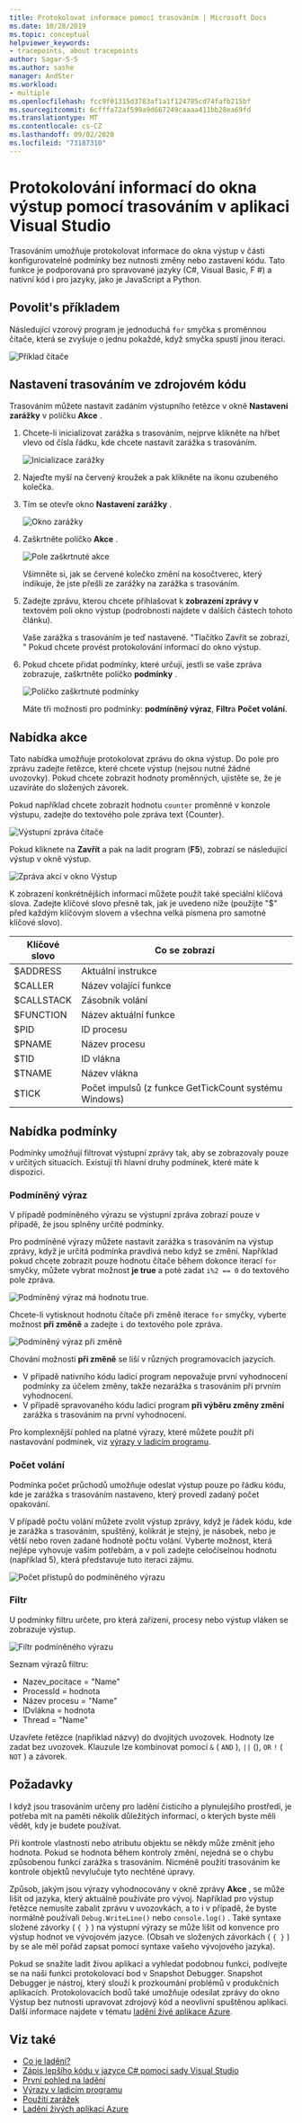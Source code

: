 ```yaml
---
title: Protokolovat informace pomocí trasováním | Microsoft Docs
ms.date: 10/28/2019
ms.topic: conceptual
helpviewer_keywords:
- tracepoints, about tracepoints
author: Sagar-S-S
ms.author: sashe
manager: AndSter
ms.workload:
- multiple
ms.openlocfilehash: fcc9f01315d3783af1a1f124785cd74fafb215bf
ms.sourcegitcommit: 6cfffa72af599a9d667249caaaa411bb28ea69fd
ms.translationtype: MT
ms.contentlocale: cs-CZ
ms.lasthandoff: 09/02/2020
ms.locfileid: "73187310"
---
```

# <a name="log-info-to-the-output-window-using-tracepoints-in-visual-studio"></a>Protokolování informací do okna výstup pomocí trasováním v aplikaci Visual Studio

Trasováním umožňuje protokolovat informace do okna výstup v části konfigurovatelné podmínky bez nutnosti změny nebo zastavení kódu. Tato funkce je podporovaná pro spravované jazyky (C#, Visual Basic, F #) a nativní kód i pro jazyky, jako je JavaScript a Python.

## <a name="let39s-take-an-example"></a>Povolit&#39;s příkladem

Následující vzorový program je jednoduchá `for` smyčka s proměnnou čítače, která se zvyšuje o jednu pokaždé, když smyčka spustí jinou iteraci.

![Příklad čítače](../debugger/media/counterexample.png "Příklad čítače")

## <a name="set-tracepoints-in-source-code"></a>Nastavení trasováním ve zdrojovém kódu

Trasováním můžete nastavit zadáním výstupního řetězce v okně **Nastavení zarážky** v políčku **Akce** .

1. Chcete-li inicializovat zarážka s trasováním, nejprve klikněte na hřbet vlevo od čísla řádku, kde chcete nastavit zarážka s trasováním.

   ![Inicializace zarážky](../debugger/media/breakpointinitialization.png "Inicializace zarážky")

2. Najeďte myší na červený kroužek a pak klikněte na ikonu ozubeného kolečka.
3. Tím se otevře okno **Nastavení zarážky** .

   ![Okno zarážky](../debugger/media/breakpointwindow.png "Okno zarážky")

4. Zaškrtněte políčko **Akce** .

   ![Pole zaškrtnuté akce](../debugger/media/checkedactionsbox.png "Pole zaškrtnuté akce")

   Všimněte si, jak se červené kolečko změní na kosočtverec, který indikuje, že jste přešli ze zarážky na zarážka s trasováním.

5. Zadejte zprávu, kterou chcete přihlašovat k **zobrazení zprávy v** textovém poli okno výstup (podrobnosti najdete v dalších částech tohoto článku).

   Vaše zarážka s trasováním je teď nastavené. &quot;Tlačítko Zavřít se zobrazí, &quot; Pokud chcete provést protokolování informací do okno výstup.

6. Pokud chcete přidat podmínky, které určují, jestli se vaše zpráva zobrazuje, zaškrtněte políčko **podmínky** .

   ![Políčko zaškrtnuté podmínky](../debugger/media/checkedconditionsbox.png "Políčko zaškrtnuté podmínky")

   Máte tři možnosti pro podmínky: **podmíněný výraz**, **Filtr**a **Počet volání**.

## <a name="actions-menu"></a>Nabídka akce

Tato nabídka umožňuje protokolovat zprávu do okna výstup. Do pole pro zprávu zadejte řetězce, které chcete výstup (nejsou nutné žádné uvozovky). Pokud chcete zobrazit hodnoty proměnných, ujistěte se, že je uzavíráte do složených závorek.

Pokud například chcete zobrazit hodnotu `counter` proměnné v konzole výstupu, zadejte do textového pole zpráva text {Counter}.

![Výstupní zpráva čítače](../debugger/media/counteroutputmessage.png "Výstupní zpráva čítače")

Pokud kliknete na **Zavřít** a pak na ladit program (**F5**), zobrazí se následující výstup v okně výstup.

![Zpráva akcí v okno Výstup](../debugger/media/actionsmessageinoutputwindow.png "Zpráva akcí v okno Výstup")

K zobrazení konkrétnějších informací můžete použít také speciální klíčová slova. Zadejte klíčové slovo přesně tak, jak je uvedeno níže (použijte "$" před každým klíčovým slovem a všechna velká písmena pro samotné klíčové slovo).

| Klíčové slovo | Co se zobrazí |
| --- | --- |
| $ADDRESS | Aktuální instrukce |
| $CALLER | Název volající funkce |
| $CALLSTACK | Zásobník volání |
| $FUNCTION | Název aktuální funkce |
| $PID | ID procesu |
| $PNAME | Název procesu |
| $TID | ID vlákna |
| $TNAME   | Název vlákna |
| $TICK | Počet impulsů (z funkce GetTickCount systému Windows) |

## <a name="conditions-menu"></a>Nabídka podmínky

Podmínky umožňují filtrovat výstupní zprávy tak, aby se zobrazovaly pouze v určitých situacích. Existují tři hlavní druhy podmínek, které máte k dispozici.

### <a name="conditional-expression"></a>Podmíněný výraz
V případě podmíněného výrazu se výstupní zpráva zobrazí pouze v případě, že jsou splněny určité podmínky.

Pro podmíněné výrazy můžete nastavit zarážka s trasováním na výstup zprávy, když je určitá podmínka pravdivá nebo když se změní. Například pokud chcete zobrazit pouze hodnotu čítače během dokonce iterací `for` smyčky, můžete vybrat možnost **je true** a poté zadat `i%2 == 0` do textového pole zpráva.

![Podmíněný výraz má hodnotu true.](../debugger/media/conditionalexpressionistrue.png "Podmíněný výraz má hodnotu true.")

Chcete-li vytisknout hodnotu čítače při změně iterace `for` smyčky, vyberte možnost **při změně** a zadejte `i` do textového pole zpráva.

![Podmíněný výraz při změně](../debugger/media/conditionalexpressionwhenchanged.png "Podmíněný výraz při změně")

Chování možnosti  **při změně**  se liší v různých programovacích jazycích.

- V případě nativního kódu ladicí program nepovažuje první vyhodnocení podmínky za účelem změny, takže nezarážka s trasováním při prvním vyhodnocení.
- V případě spravovaného kódu ladicí program **při výběru změny změní**  zarážka s trasováním na první vyhodnocení.

Pro komplexnější pohled na platné výrazy, které můžete použít při nastavování podmínek, viz [výrazy v ladicím programu](expressions-in-the-debugger.md).

### <a name="hit-count"></a>Počet volání
Podmínka počet průchodů umožňuje odeslat výstup pouze po řádku kódu, kde je zarážka s trasováním nastaveno, který provedl zadaný počet opakování.

V případě počtu volání můžete zvolit výstup zprávy, když je řádek kódu, kde je zarážka s trasováním, spuštěný, kolikrát je stejný, je násobek, nebo je větší nebo roven zadané hodnotě počtu volání. Vyberte možnost, která nejlépe vyhovuje vašim potřebám, a v poli zadejte celočíselnou hodnotu (například 5), která představuje tuto iteraci zájmu.

![Počet přístupů do podmíněného výrazu](../debugger/media/conditionalexpressionhitcount.png "Počet přístupů do podmíněného výrazu")

### <a name="filter"></a>Filtr
U podmínky filtru určete, pro která zařízení, procesy nebo výstup vláken se zobrazuje výstup.

![Filtr podmíněného výrazu](../debugger/media/conditionalexpressionfilter.png "Filtr podmíněného výrazu")

Seznam výrazů filtru:

- Nazev_pocitace = "Name"
- ProcessId = hodnota
- Název procesu = "Name"
- IDvlákna = hodnota
- Thread = "Name"

Uzavřete řetězce (například názvy) do dvojitých uvozovek. Hodnoty lze zadat bez uvozovek. Klauzule lze kombinovat pomocí `&` ( `AND` ), `||` (), `OR` `!` ( `NOT` ) a závorek.

## <a name="considerations"></a>Požadavky

I když jsou trasováním určeny pro ladění čisticího a plynulejšího prostředí, je potřeba mít na paměti několik důležitých informací, o kterých byste měli vědět, kdy je budete používat.

Při kontrole vlastnosti nebo atributu objektu se někdy může změnit jeho hodnota. Pokud se hodnota během kontroly změní, nejedná se o chybu způsobenou funkcí zarážka s trasováním. Nicméně použití trasováním ke kontrole objektů nevylučuje tyto nechtěné úpravy.

Způsob, jakým jsou výrazy vyhodnocovány v okně zprávy **Akce** , se může lišit od jazyka, který aktuálně používáte pro vývoj. Například pro výstup řetězce nemusíte zabalit zprávu v uvozovkách, a to i v případě, že byste normálně používali `Debug.WriteLine()` nebo `console.log()` . Také syntaxe složené závorky ( `{ }` ) na výstupní výrazy se může lišit od konvence pro výstup hodnot ve vývojovém jazyce. (Obsah ve složených závorkách ( `{ }` ) by se ale měl pořád zapsat pomocí syntaxe vašeho vývojového jazyka).

Pokud se snažíte ladit živou aplikaci a vyhledat podobnou funkci, podívejte se na naši funkci protokolovací bod v Snapshot Debugger. Snapshot Debugger je nástroj, který slouží k prozkoumání problémů v produkčních aplikacích. Protokolovacích bodů také umožňuje odesílat zprávy do okno Výstup bez nutnosti upravovat zdrojový kód a neovlivní spuštěnou aplikaci. Další informace najdete v tématu [ladění živé aplikace Azure](../debugger/debug-live-azure-applications.md).

## <a name="see-also"></a>Viz také

- [Co je ladění?](../debugger/what-is-debugging.md)
- [Zápis lepšího kódu v jazyce C# pomocí sady Visual Studio](../debugger/write-better-code-with-visual-studio.md)
- [První pohled na ladění](../debugger/debugger-feature-tour.md)
- [Výrazy v ladicím programu](expressions-in-the-debugger.md)
- [Použití zarážek](../debugger/using-breakpoints.md)
- [Ladění živých aplikací Azure](../debugger/debug-live-azure-applications.md)
